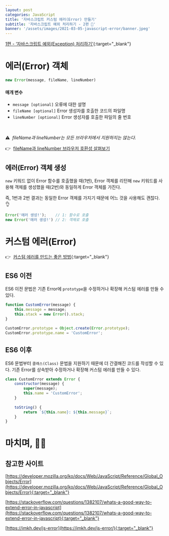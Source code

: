 ```yaml
---
layout: post
categories: JavaScript
title: '자바스크립트 커스텀 에러(Error) 만들기'
subtitle: '자바스크립트 예외 처리하기 - 2편 🚨'
banner: '/assets/images/2021-03-05-javascript-error/banner.jpeg'
---
```


[1편 - ‘자바스크립트 예외(Exception) 처리하기’](/2021-02-28/javascript-exception-handling){:target="_blank"}

# 에러(Error) 객체

```javascript
new Error(message, fileName, lineNumber)
```

#### 매개 변수

- `message [optional]` 오류에 대한 설명
- `fileName [optional]` Error 생성자를 호출한 코드의 파일명
- `lineNumber [optional]` Error 생성자를 호출한 파일의 줄 번호

<br>

⚠️&nbsp; *fileName과 lineNumber는 모든 브라우저에서 지원하지는 않는다.*

👉&nbsp; [fileName과 lineNumber 브라우저 호환성 살펴보기](https://developer.mozilla.org/ko/docs/Web/JavaScript/Reference/Global_Objects/Error#%EB%B8%8C%EB%9D%BC%EC%9A%B0%EC%A0%80_%ED%98%B8%ED%99%98%EC%84%B1)

## 에러(Error) 객체 생성

`new` 키워드 없이 Error 함수를 호출했을 때(1번), Error 객체를 리턴해 `new` 키워드를 사용해 객체를 생성했을 때(2번)와 동일하게 Error 객체를 가진다.

즉, 1번과 2번 결과는 동일한 Error 객체를 가지기 때문에 어느 것을 사용해도 괜찮다. 👌

```javascript
Error('에러 생성!');    // 1: 함수로 호출 
new Error('에러 생성!') // 2: 객체로 호출
```

# 커스텀 에러(Error)

👉&nbsp; [커스텀 에러를 만드는 좋은 방법](https://stackoverflow.com/questions/1382107/whats-a-good-way-to-extend-error-in-javascript){:target="_blank"}

## ES6 이전

ES6 이전 문법은 기존 Error에 `prototype`을 수정하거나 확장해 커스텀 에러를 만들 수 있다.

```javascript
function CustomError(message) {
    this.message = message;
    this.stack = new Error().stack;
}

CustomError.prototype = Object.create(Error.prototype);
CustomError.prototype.name = 'CustomError';
```

## ES6 이후

ES6 문법부터 `클래스(Class)` 문법을 지원하기 때문에 더 간결해진 코드를 작성할 수 있다.
기존 Error를 상속받아 수정하거나 확장해 커스텀 에러를 만들 수 있다.

```javascript
class CustomError extends Error {
    constructor(message) {
        super(message);
        this.name = 'CustomError';
    }
    
    toString() {
        return `${this.name}: ${this.message}`;
    }
}
```

# 마치며, 🙇🏻

## 참고한 사이트

[https://developer.mozilla.org/ko/docs/Web/JavaScript/Reference/Global_Objects/Error](https://developer.mozilla.org/ko/docs/Web/JavaScript/Reference/Global_Objects/Error){:target="_blank"}

[https://stackoverflow.com/questions/1382107/whats-a-good-way-to-extend-error-in-javascript](https://stackoverflow.com/questions/1382107/whats-a-good-way-to-extend-error-in-javascript){:target="_blank"}

[https://imkh.dev/js-error](https://imkh.dev/js-error/){:target="_blank"}